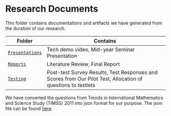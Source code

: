 # Research Documents

This folder contains documentations and artifacts we have generated from the duration of our research. 

| Folder | Contains |
|-------------|----------|
| [`Presentations`](Presentations) | Tech demo video, Mid-year Seminar Presentation |
| [`Reports`](Reports) | Literature Review, Final Report |
| [`Testing`](Testing) | Post-test Survey Results, Test Responses and Scores from Our Pilot Test, Allocation of questions to testlets |

We have converted the questions from Trends in International Mathematics and Science Study (TIMSS) 2011 into json format for our purpose. The json file can be found [here](../src/main/scripts/all.json)
